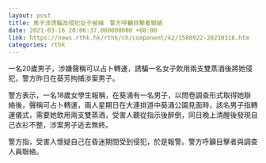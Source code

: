 ```yaml
---
layout: post
title: 男子涉誘騙及侵犯女子被捕　警方呼籲目擊者聯絡
date: 2021-03-16 20:06:37.000000000 +08:00
link: https://news.rthk.hk/rthk/ch/component/k2/1580922-20210316.htm
categories: rthk
---
```


一名20歲男子，涉嫌聲稱可以占卜轉運，誘騙一名女子飲用兩支雙蒸酒後將她侵犯，警方昨日在葵芳拘捕涉案男子。

警方表示，一名18歲女學生報稱，在葵涌有一名男子，以問卷調查形式取得她聯絡後，聲稱可占卜轉運，兩人星期日在大連排道中葵涌公園見面時，該名男子指轉運儀式，需要她飲用兩支雙蒸酒，受害人聽從指示後醉倒，同日晚上清醒後發現自己衣衫不整，涉案男子逃去無終。

警方指，受害人懷疑自己在昏迷期間受到侵犯，於是報警。警方呼籲目擊者與調查人員聯絡。
